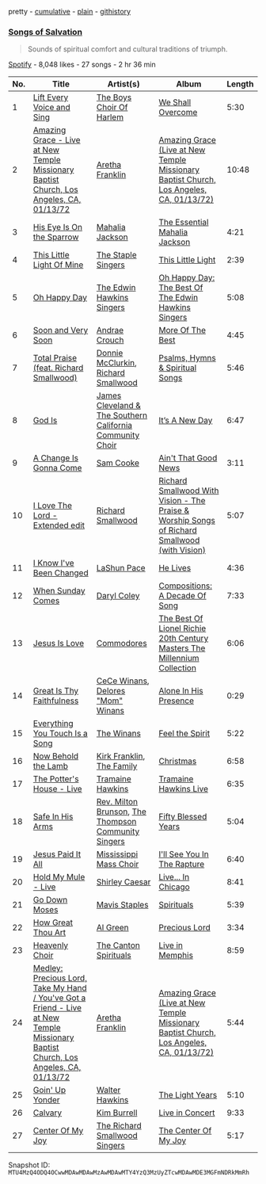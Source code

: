 pretty - [cumulative](/playlists/cumulative/37i9dQZF1DWZ4dtFEnppbd.md) - [plain](/playlists/plain/37i9dQZF1DWZ4dtFEnppbd) - [githistory](https://github.githistory.xyz/mackorone/spotify-playlist-archive/blob/main/playlists/plain/37i9dQZF1DWZ4dtFEnppbd)

### [Songs of Salvation](https://open.spotify.com/playlist/37i9dQZF1DWZ4dtFEnppbd)

> Sounds of spiritual comfort and cultural traditions of triumph.

[Spotify](https://open.spotify.com/user/spotify) - 8,048 likes - 27 songs - 2 hr 36 min

| No. | Title | Artist(s) | Album | Length |
|---|---|---|---|---|
| 1 | [Lift Every Voice and Sing](https://open.spotify.com/track/6utcrEbz9W9cFoha3ouoc2) | [The Boys Choir Of Harlem](https://open.spotify.com/artist/7Cp14KBRtDwGucKNPUyT11) | [We Shall Overcome](https://open.spotify.com/album/7cklzk697oyuNTu9QJadxB) | 5:30 |
| 2 | [Amazing Grace \- Live at New Temple Missionary Baptist Church, Los Angeles, CA, 01/13/72](https://open.spotify.com/track/62aEe7mLn8wdWr0o26shwx) | [Aretha Franklin](https://open.spotify.com/artist/7nwUJBm0HE4ZxD3f5cy5ok) | [Amazing Grace \(Live at New Temple Missionary Baptist Church, Los Angeles, CA, 01/13/72\)](https://open.spotify.com/album/5pIUimaQ6XePPXbMUi3te0) | 10:48 |
| 3 | [His Eye Is On the Sparrow](https://open.spotify.com/track/3STapK53VnT5cCgUU2XIjr) | [Mahalia Jackson](https://open.spotify.com/artist/6QBUIuGCAJSAtefEY1EEdB) | [The Essential Mahalia Jackson](https://open.spotify.com/album/2w9wFu5qjGKqBHDLNU2b8N) | 4:21 |
| 4 | [This Little Light Of Mine](https://open.spotify.com/track/1e36CYAbqtlQ9Lo26BB6yl) | [The Staple Singers](https://open.spotify.com/artist/7xGGqA85UIWX1GoTVM4itC) | [This Little Light](https://open.spotify.com/album/3nPA17BhaIjxqULOJUmn4a) | 2:39 |
| 5 | [Oh Happy Day](https://open.spotify.com/track/34yIb7hw5SuR80au1BHTtt) | [The Edwin Hawkins Singers](https://open.spotify.com/artist/0lEzfSVcNRLDUKdI7fBDD3) | [Oh Happy Day: The Best Of The Edwin Hawkins Singers](https://open.spotify.com/album/4ZIuHLkXVaiAcEaMWzTKcF) | 5:08 |
| 6 | [Soon and Very Soon](https://open.spotify.com/track/6Ol5cYjqt8ps5amYtYhKIK) | [Andrae Crouch](https://open.spotify.com/artist/3pxLSxg8klHu1L9d93cpq7) | [More Of The Best](https://open.spotify.com/album/1z5ZSwYTX0kjVcdf37qUZV) | 4:45 |
| 7 | [Total Praise \(feat\. Richard Smallwood\)](https://open.spotify.com/track/0MqK9lvoxeAOVvSy1lmCB3) | [Donnie McClurkin](https://open.spotify.com/artist/74IEeKcuS34kF2TjOigXra), [Richard Smallwood](https://open.spotify.com/artist/4WIRlLxuzmZciQ8JS2b3jP) | [Psalms, Hymns & Spiritual Songs](https://open.spotify.com/album/20Ahz7xI2IFw7bdl0FE6On) | 5:46 |
| 8 | [God Is](https://open.spotify.com/track/78wYW2SI5MKVXw4zdqbceY) | [James Cleveland & The Southern California Community Choir](https://open.spotify.com/artist/3O90nZ7V5cI8QoyuKNWjZ0) | [It’s A New Day](https://open.spotify.com/album/2seseSh5U6TRFKfF6phFlO) | 6:47 |
| 9 | [A Change Is Gonna Come](https://open.spotify.com/track/0KOE1hat4SIer491XKk4Pa) | [Sam Cooke](https://open.spotify.com/artist/6hnWRPzGGKiapVX1UCdEAC) | [Ain't That Good News](https://open.spotify.com/album/2NFd4ApYFitFtJhGTSfDdP) | 3:11 |
| 10 | [I Love The Lord \- Extended edit](https://open.spotify.com/track/73eweBasus5cvtjQWGlS7Q) | [Richard Smallwood](https://open.spotify.com/artist/4WIRlLxuzmZciQ8JS2b3jP) | [Richard Smallwood With Vision \- The Praise & Worship Songs of Richard Smallwood \(with Vision\)](https://open.spotify.com/album/3wxcveWLL5NiG7NLNIFsMh) | 5:07 |
| 11 | [I Know I've Been Changed](https://open.spotify.com/track/4sfrZS1LHxbiesSpqDBRga) | [LaShun Pace](https://open.spotify.com/artist/3ntfwOld7emkBpsoXmE0ln) | [He Lives](https://open.spotify.com/album/3UUmUr51F13KRlmLFAf8QH) | 4:36 |
| 12 | [When Sunday Comes](https://open.spotify.com/track/1JIyzwxYKUktXe7tn4oqk9) | [Daryl Coley](https://open.spotify.com/artist/2k7eX9JBghoFsvRljRzi01) | [Compositions: A Decade Of Song](https://open.spotify.com/album/5EXmnESegPhactTtjsF8md) | 7:33 |
| 13 | [Jesus Is Love](https://open.spotify.com/track/52i3VeUFbCRk3z8YgBFM7N) | [Commodores](https://open.spotify.com/artist/6twIAGnYuIT1pncMAsXnEm) | [The Best Of Lionel Richie 20th Century Masters The Millennium Collection](https://open.spotify.com/album/6UaOmeGGHUSHyy3F4ngAwa) | 6:06 |
| 14 | [Great Is Thy Faithfulness](https://open.spotify.com/track/26jEK23GYzHoLGIrZOyIDH) | [CeCe Winans](https://open.spotify.com/artist/3qfrrrSO7utFdJkM2tvMRb), [Delores "Mom" Winans](https://open.spotify.com/artist/5UMZOxh7uusc8idFcHNe7T) | [Alone In His Presence](https://open.spotify.com/album/71nz5Lyn5UQI8AeELu2BaZ) | 0:29 |
| 15 | [Everything You Touch Is a Song](https://open.spotify.com/track/3ahBlS5O40OR0zqKVwvOcU) | [The Winans](https://open.spotify.com/artist/7EQrc1Kz56jCHgJ895CZJ8) | [Feel the Spirit](https://open.spotify.com/album/04l4rg5skAfyKkriPC7jm0) | 5:22 |
| 16 | [Now Behold the Lamb](https://open.spotify.com/track/77aKjAafF8qar9i3d6F84P) | [Kirk Franklin](https://open.spotify.com/artist/4akybxRTGHJZ1DXjLhJ1qu), [The Family](https://open.spotify.com/artist/0eV7uNHXarEGKmDzr5jPxp) | [Christmas](https://open.spotify.com/album/2LEbJTBi1Wi88sb3SWRxg4) | 6:58 |
| 17 | [The Potter's House \- Live](https://open.spotify.com/track/2GLX6WynSRAirDye9AtKkw) | [Tramaine Hawkins](https://open.spotify.com/artist/3VrvtMPf98keYfWoBPx4OR) | [Tramaine Hawkins Live](https://open.spotify.com/album/0e7ByrzFOoMGqhPTQttAT4) | 6:35 |
| 18 | [Safe In His Arms](https://open.spotify.com/track/4TsOvX4vJ41XOBA0Dmks9k) | [Rev\. Milton Brunson](https://open.spotify.com/artist/3Tiff2zKob5oG6m7AQpbis), [The Thompson Community Singers](https://open.spotify.com/artist/1MWWUdLJVnU7HryE29JNZI) | [Fifty Blessed Years](https://open.spotify.com/album/4IddWR3TFYrrjYJ4SyaPtK) | 5:04 |
| 19 | [Jesus Paid It All](https://open.spotify.com/track/6wmaBYjdDnrPpof3WdguF4) | [Mississippi Mass Choir](https://open.spotify.com/artist/30aMh21vdYVIjdVgIgHaqW) | [I'll See You In The Rapture](https://open.spotify.com/album/7ilTFnzPNBzMKL5kloYGzG) | 6:40 |
| 20 | [Hold My Mule \- Live](https://open.spotify.com/track/0JjsI172ped2hF5v27o28J) | [Shirley Caesar](https://open.spotify.com/artist/5hrUVXJsPParZB87QtAz1R) | [Live..\. In Chicago](https://open.spotify.com/album/02gvjMeXIaqn9VO9ADaDGF) | 8:41 |
| 21 | [Go Down Moses](https://open.spotify.com/track/2S5O0hwIwFxpnIKC0Tm1xM) | [Mavis Staples](https://open.spotify.com/artist/0cTSCsVx04SSht9V6cpKN0) | [Spirituals](https://open.spotify.com/album/3guwEJxJNnTWjdgLYofTMO) | 5:39 |
| 22 | [How Great Thou Art](https://open.spotify.com/track/6irtSIChqibVEqf6DNfV3Q) | [Al Green](https://open.spotify.com/artist/3dkbV4qihUeMsqN4vBGg93) | [Precious Lord](https://open.spotify.com/album/07su16Rgh6gRQlJ65bgThM) | 3:34 |
| 23 | [Heavenly Choir](https://open.spotify.com/track/4esEKIxsmfIJX7x6TWWyBM) | [The Canton Spirituals](https://open.spotify.com/artist/1EPpCbbQoN5loEfqOeuvFs) | [Live in Memphis](https://open.spotify.com/album/6r9Qb40H8qmnNjaZFjgI9p) | 8:59 |
| 24 | [Medley: Precious Lord, Take My Hand / You've Got a Friend \- Live at New Temple Missionary Baptist Church, Los Angeles, CA, 01/13/72](https://open.spotify.com/track/0xmbZP4ZwecZcVRxOaWuKE) | [Aretha Franklin](https://open.spotify.com/artist/7nwUJBm0HE4ZxD3f5cy5ok) | [Amazing Grace \(Live at New Temple Missionary Baptist Church, Los Angeles, CA, 01/13/72\)](https://open.spotify.com/album/5pIUimaQ6XePPXbMUi3te0) | 5:44 |
| 25 | [Goin' Up Yonder](https://open.spotify.com/track/1fJyQ4F6hTWfHrnvbygRWB) | [Walter Hawkins](https://open.spotify.com/artist/12pzJohM40StvAPzI1t3Tb) | [The Light Years](https://open.spotify.com/album/5CFrLSHTPFhnHCkxZdlH29) | 5:10 |
| 26 | [Calvary](https://open.spotify.com/track/3ZsOrjblRWKQi3fiXLjZyF) | [Kim Burrell](https://open.spotify.com/artist/0fW7wYpfi0yzlc8JPP12jA) | [Live in Concert](https://open.spotify.com/album/5fEQIDDrcjsW2kbq5TfJFt) | 9:33 |
| 27 | [Center Of My Joy](https://open.spotify.com/track/5qLg9MrPWD0q9nSF8LmlBF) | [The Richard Smallwood Singers](https://open.spotify.com/artist/1f0rrVqBleK8SLWDwIjM24) | [The Center Of My Joy](https://open.spotify.com/album/3tluqCDSTlCAsCHW6U7oI3) | 5:17 |

Snapshot ID: `MTU4MzQ4ODQ4OCwwMDAwMDAwMzAwMDAwMTY4YzQ3MzUyZTcwMDAwMDE3MGFmNDRkMmRh`
